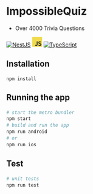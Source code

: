 # ImpossibleQuiz
- Over 4000 Trivia Questions
<p align="left">
  <a href="https://reactnative.dev/" target="blank"><img title="ReactNative" alt="NestJS" width="26" src="https://reactnative.dev/img/pwa/manifest-icon-512.png" /></a>
  <a href="https://www.javascript.com/" target="blank"><img title="JavaScript" alt="JavaScript" width="26" src="https://raw.githubusercontent.com/github/explore/80688e429a7d4ef2fca1e82350fe8e3517d3494d/topics/javascript/javascript.png" /></a>
  <a href="https://www.typescriptlang.org/" target="blank"><img title="Typescript" alt="TypeScript" width="26px" src="https://www.typescriptlang.org/favicon-32x32.png?v=8944a05a8b601855de116c8a56d3b3ae" /></a>
</p>


## Installation

```
npm install
```

## Running the app

```bash
# start the metro bundler
npm start
# build and run the app
npm run android
# or
npm run ios
```

## Test

```bash
# unit tests
npm run test
```